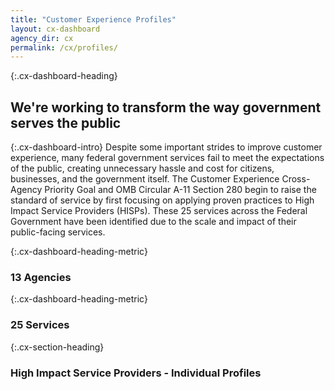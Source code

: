```yaml
---
title: "Customer Experience Profiles"
layout: cx-dashboard
agency_dir: cx
permalink: /cx/profiles/
---
```


{:.cx-dashboard-heading}
## We're working to transform the way government serves the public

{:.cx-dashboard-intro}
Despite some important strides to improve customer experience, many federal government services fail to meet the expectations of the public, creating unnecessary hassle and cost for citizens, businesses, and the government itself. The Customer Experience Cross-Agency Priority Goal and OMB Circular A-11 Section 280 begin to raise the standard of service by first focusing on applying proven practices to High Impact Service Providers (HISPs). These 25 services across the Federal Government have been identified due to the scale and impact of their public-facing services. 

<div class="cx-heading-metrics" markdown="1"> 

{:.cx-dashboard-heading-metric}
### 13 Agencies

{:.cx-dashboard-heading-metric}
### 25 Services

</div>

{:.cx-section-heading}
### High Impact Service Providers - Individual Profiles
